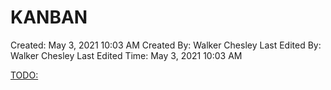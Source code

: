 # KANBAN

Created: May 3, 2021 10:03 AM
Created By: Walker Chesley
Last Edited By: Walker Chesley
Last Edited Time: May 3, 2021 10:03 AM

[TODO: ](KANBAN%203722590975a843c9a93ffe200f272873/TODO%208ab6934ad70f4d959ec952d856d1ef28.csv)
